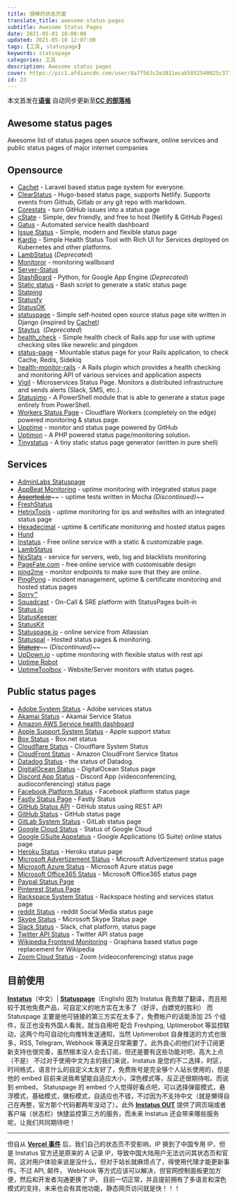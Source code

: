 ```yaml
---
title: 很棒的状态页面
translate_title: awesome-status-pages
subtitle: Awesome Status Pages
date: 2021-05-01 18:00:00
updated: 2021-05-18 12:07:00
tags: [工具, statuspage]
keywords: statuspage
categories: 工具
description: Awesome status pages
cover: https://pic1.afdiancdn.com/user/8a7f563c2e3811ecab5852540025c377/common/bef56211c33f87dc3435e8362e79befd_w1920_h1080_s1024.jpg
id: 23
---
```


本文首发在[**语雀**](https://www.yuque.com/ccknbc/blog/23)
自动同步更新至[**CC 的部落格**](https://blog.ccknbc.cc/posts/awesome-status-pages)

## Awesome status pages  

Awesome list of status pages open source software, online services and public status pages of major internet companies

## Opensource

- [Cachet](https://cachethq.io/) - Laravel based status page system for everyone.
- [ClearStatus](https://github.com/weeblrpress/clearstatus/) - Hugo-based status page, supports Netlify. Supports events from Github, Gitlab or any git repo with markdown.
- [Corestats](https://github.com/jayfk/statuspage) - turn GitHub issues into a status page
- [cState](https://github.com/cstate/cstate) - Simple, dev friendly, and free to host (Netlify & GitHub Pages)
- [Gatus](https://github.com/TwinProduction/gatus) - Automated service health dashboard
- [Issue Status](https://github.com/tadhglewis/issue-status) - Simple, modern and flexible status page
- [Kardio](https://github.com/tmobile/kardio) - Simple Health Status Tool with Rich UI for Services deployed on Kubernetes and other platforms.
- [LambStatus](https://lambstatus.github.io) (_Deprecated_)
- [Monitoror](https://monitoror.com/) - monitoring wallboard
- [Server-Status](https://github.com/Pryx/server-status)
- [StashBoard](http://www.stashboard.org/) - Python, for Google App Engine (_Deprecated_)
- [Static status](https://github.com/Cyclenerd/static_status) - Bash script to generate a static status page
- [Statping](https://github.com/hunterlong/statping)
- [Statusfy](https://marquez.co/statusfy)
- [StatusOK](https://github.com/sanathp/statusok)
- [statuspage](https://github.com/darkpixel/statuspage) - Simple self-hosted open source status page site written in Django (inspired by [Cachet](https://cachethq.io/))
- [Staytus](https://staytus.co/)  (_Deprecated_)
- [health_check](https://github.com/ianheggie/health_check) - Simple health check of Rails app for use with uptime checking sites like newrelic and pingdom
- [status-page](https://github.com/rails-engine/status-page) - Mountable status page for your Rails application, to check Cache, Redis, Sidekiq
- [health-monitor-rails](https://github.com/lbeder/health-monitor-rails) - A Rails plugin which provides a health checking and monitoring API of various services and application aspects
- [Vigil](https://github.com/valeriansaliou/vigil) - Microservices Status Page. Monitors a distributed infrastructure and sends alerts (Slack, SMS, etc.).
- [Statusimo](https://github.com/EvotecIT/Statusimo) - A PowerShell module that is able to generate a status page entirely from PowerShell.
- [Workers Status Page](https://github.com/eidam/cf-workers-status-page) - Cloudflare Workers (completely on the edge) powered monitoring & status page.
- [Upptime](https://github.com/upptime/upptime) - monitor and status page powered by GitHub
- [Uptimon](https://github.com/RatherLogical/Uptimon) - A PHP powered status page/monitoring solution.
- [Tinystatus](https://github.com/bderenzo/tinystatus) - A tiny static status page generator (written in pure shell)

## Services

- [AdminLabs Statuspage](https://www.adminlabs.com/status-page/)
- [AppBeat Monitoring](https://www.appbeat.io/) - uptime monitoring with integrated status page
- [~~Asserted.io~~](https://asserted.io)~~ - uptime tests written in Mocha _(Discontinued)_~~
- [FreshStatus](https://www.freshworks.com/statuspage/)
- [HetrixTools](https://hetrixtools.com) - uptime monitoring for ips and websites with an integrated status page
- [Hexadecimal](https://tryhexadecimal.com) - uptime & certificate monitoring and hosted status pages
- [Hund](https://hund.io/)
- [Instatus](https://instatus.com) - Free online service with a static & customizable page.
- [LambStatus](https://lambstatus.github.io/)
- [NixStats](https://nixstats.com/) - service for servers, web, log and blacklists monitoring
- [PageFate.com](https://pagefate.com) - free online service with customisable design
- [ping2me](https://www.ping2me.io/) - monitor endpoints to make sure that they are online.
- [PingPong](https://pingpong.one) - incident management, uptime & certificate monitoring and hosted status pages
- [Sorry™](https://www.sorryapp.com)
- [Squadcast](https://www.squadcast.com) - On-Call & SRE platform with StatusPages built-in
- [Status.io](https://status.io)
- [StatusKeeper](https://statuskeeper.com/)
- [StatusKit](https://statuskit.com/)
- [Statuspage.io](https://www.statuspage.io) - online service from Atlassian
- [Statuspal](https://statuspal.io) - Hosted status pages & monitoring.
- [~~Statusy~~](https://statusy.co)~~ _(Discontinued)_~~
- [UpDown.io](https://updown.io/) - uptime monitoring with flexible status with rest api
- [Uptime Robot](https://uptimerobot.com/)
- [UptimeToolbox](https://www.uptimetoolbox.com/) - Website/Server monitors with status pages.

## Public status pages

- [Adobe System Status](https://status.adobe.com/) - Adobe services status
- [Akamai Status](https://cloudharmony.com/status-for-akamai) - Akamai Service Status
- [Amazon AWS Service health dashboard](https://status.aws.amazon.com/)
- [Apple Support System Status](https://www.apple.com/support/systemstatus/) - Apple support status
- [Box Status](https://status.box.com/) - Box.net status
- [Cloudflare Status](https://www.cloudflarestatus.com/) - Cloudflare System Status
- [CloudFront Status](https://cloudharmony.com/status-of-cdn-for-aws) - Amazon CloudFront Service Status
- [Datadog Status](https://status.datadoghq.com/) - the status of Datadog.
- [DigitalOcean Status](https://status.digitalocean.com/) - DigitalOcean Status page
- [Discord App Status](https://status.discordapp.com/) - Discord App (videoconferencing, audioconferencing) status page
- [Facebook Platform Status](https://developers.facebook.com/status/dashboard/) - Facebook platform status page
- [Fastly Status Page](https://status.fastly.com/) - Fastly Status
- [GitHub Status API](https://status.github.com/api) - GitHub status using REST API
- [GitHub Status](https://status.github.com/) - GitHub status page
- [GitLab System Status](https://status.gitlab.com) - GitLab status page
- [Google Cloud Status](https://status.cloud.google.com/) - Status of Google Cloud
- [Google GSuite Appstatus](https://www.google.com/appsstatus) - Google Applications (G Suite) online status page
- [Heroku Status](https://status.heroku.com/) - Heroku status page
- [Microsoft Advertizement Status](https://status.ads.microsoft.com/) - Microsoft Advertizement status page
- [Microsoft Azure Status](https://status.azure.com/ru-ru/status) - Microsoft Azure status page
- [Microsoft Office365 Status](https://status.office365.com/) - Microsoft Office365 status page
- [Paypal Status Page](https://www.paypal-status.com/product/production)
- [Pinterest Status Page](https://www.pintereststatus.com/)
- [Rackspace System Status](https://status.rackspace.com/) - Rackspace hosting and services status page
- [reddit Status](https://www.redditstatus.com/) - reddit Social Media status page
- [Skype Status](https://support.skype.com/en/status/) - Microsoft Skype Status page
- [Slack Status](https://status.slack.com/) - Slack, chat platform, status page
- [Twitter API Status](https://api.twitterstat.us/) - Twitter API status page
- [Wikipedia Frontend Monitoring](https://grafana.wikimedia.org/d/000000479/frontend-traffic?orgId=1) - Graphana based status page replacement for Wikipedia
- [Zoom Cloud Status](https://status.zoom.us/) - Zoom (videoconferencing) status page

## 目前使用

[**Instatus**](https://cc.instatus.com/)（中文）| [**Statuspage**](https://ccknbc.statuspage.io/)（English)
因为 Instatus 我贡献了翻译，而且相较于其他免费产品，可自定义的地方实在太多了（好评，白嫖党的胜利）
而 Statuspage 主要是他可链接的第三方实在太多了，免费帐户的话能添加 25 个组件，反正也没有外国人看我，就当自用吧
配合 Freshping, Uptimerobot 等监控联动，这两个均可自动化向推特发送通知，当然 Uptimerobot 自身推送的方式也很多，RSS, Telegram, Webhook 等满足日常需要了。此外良心的他们对于订阅更新支持也很完善，虽然根本没人会去订阅，但还是要有这些功能对吧，高大上点（不是）
不过对于使用中文为主的我们来说，Instatus 是您的不二选择，时区，时间格式，语言什么的自定义太友好了，免费账号是完全够个人站长使用的，但是他的 embed 目前来说我希望能自适应大小，深色模式等，反正还很期待啦。而说到 embed， Statuspage 的 embed 个人觉得好看点吧，可以选择弹窗模式，悬浮模式，基础模式，徽标模式，自适应也不错，不过因为不支持中文（就是懒得自己在再整，官方那个代码都两年没动了）。此外 [**Instatus OUT**](https://instatus.com/out) 提供了网页端或者客户端（状态栏）快捷监控第三方的服务，而未来 Instatus 还会带来哪些服务呢，让我们共同期待吧！
​

---

但自从 [**Vercel 事件**](https://www.vercel-status.com/incidents/r758bhbklgfd) 后，我们自己的状态页不受影响，IP 换到了中国专用 IP，但是 Instatus 官方还是原来的 A 记录 IP，导致中国大陆用户无法访问其状态页和官网，这对用户体验来说是没什么，但对于站长就麻烦点了，得使用代理才能更新事件。不过 API, 邮件， WebHook 等方式应该可以解决，但官网控制面板更加方便，然后和开发者沟通更换了 IP， 目前一切正常，并且提前拥有了多语言和深色模式的支持，未来也会有其他功能，静态网页访问就是快！！！
